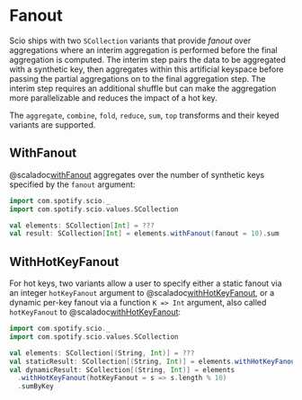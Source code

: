 # Fanout

Scio ships with two `SCollection` variants that provide _fanout_ over aggregations where an interim aggregation is performed before the final aggregation is computed.
The interim step pairs the data to be aggregated with a synthetic key, then aggregates within this artificial keyspace before passing the partial aggregations on to the final aggregation step.
The interim step requires an additional shuffle but can make the aggregation more parallelizable and reduces the impact of a hot key.

The `aggregate`, `combine`, `fold`, `reduce`, `sum`, `top` transforms and their keyed variants are supported.

## WithFanout

@scaladoc[withFanout](com.spotify.scio.values.SCollection#withFanout(fanout:Int):com.spotify.scio.values.SCollectionWithFanout[T]) aggregates over the number of synthetic keys specified by the `fanout` argument:

```scala mdoc:compile-only
import com.spotify.scio._
import com.spotify.scio.values.SCollection

val elements: SCollection[Int] = ???
val result: SCollection[Int] = elements.withFanout(fanout = 10).sum
```

## WithHotKeyFanout

For hot keys, two variants allow a user to specify either a static fanout via an integer `hotKeyFanout` argument to @scaladoc[withHotKeyFanout](com.spotify.scio.values.PairSCollectionFunctions#withHotKeyFanout(hotKeyFanout:Int):com.spotify.scio.values.SCollectionWithHotKeyFanout[K,V]), or a dynamic per-key fanout via a function `K => Int` argument, also called `hotKeyFanout` to @scaladoc[withHotKeyFanout](com.spotify.scio.values.PairSCollectionFunctions#withHotKeyFanout(hotKeyFanout:K=%3EInt):com.spotify.scio.values.SCollectionWithHotKeyFanout[K,V]):

```scala
import com.spotify.scio._
import com.spotify.scio.values.SCollection

val elements: SCollection[(String, Int)] = ???
val staticResult: SCollection[(String, Int)] = elements.withHotKeyFanout(hotKeyFanout = 10).sumByKey
val dynamicResult: SCollection[(String, Int)] = elements
  .withHotKeyFanout(hotKeyFanout = s => s.length % 10)
  .sumByKey
```
